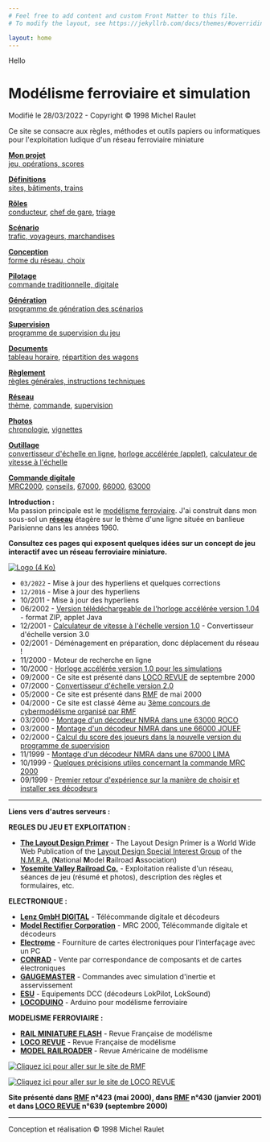 ```yaml
---
# Feel free to add content and custom Front Matter to this file.
# To modify the layout, see https://jekyllrb.com/docs/themes/#overriding-theme-defaults

layout: home
---
```


Hello


Modélisme ferroviaire et simulation
===================================

Modifié le 28/03/2022 - Copyright © 1998 Michel Raulet

Ce site se consacre aux règles, méthodes et outils papiers ou informatiques pour l'exploitation ludique d'un réseau ferroviaire miniature


**[Mon projet](operations.html#presentation)**  
[jeu, opérations, scores](operations.html#presentation)

**[Définitions](operations.html#definitions)**  
[sites, bâtiments, trains](operations.html#definitions)

**[Rôles](operations.html#roles)**  
[conducteur](operations.html#conducteur), [chef de gare](operations.html#chef_gare), [triage](operations.html#chef_triage)

**[Scénario](operations.html#scenario)**  
[trafic, voyageurs, marchandises](operations.html#scenario)

**[Conception](operations.html#conception)**  
[forme du réseau, choix](operations.html#conception)

**[Pilotage](operations.html#commande)**  
[commande traditionnelle, digitale](operations.html#commande)

**[Génération](operations.html#prog_generation)**  
[programme de génération des scénarios](operations.html#prog_generation)

**[Supervision](operations.html#prog_supervision)**  
[programme de supervision du jeu](operations.html#prog_supervision)

**[Documents](operations.html#documents)**  
[tableau horaire](operations.html#timetable), [répartition des wagons](operations.html#switchlist)

**[Règlement](reglement.html)**  
[règles générales, instructions techniques](reglement.html)

**[Réseau](reseau.html)**  
[thème](reseau.html), [commande](reseau.html#commande), [supervision](reseau.html#supervision)

**[Photos](/photos)**  
[chronologie](/photos), [vignettes](/photos)

**[Outillage](outillage.html)**  
[convertisseur d'échelle en ligne](convertisseur.html), [horloge accélérée (applet)](horloge.html), [calculateur de vitesse à l'échelle](calculvitesse.html)

**[Commande digitale](mrc2000.html)**  
[MRC2000](mrc2000.html), [conseils](decodeurs.html), [67000](dcc67000.html), [66000](dcc66000.html), [63000](dcc63000.html)

**Introduction :**  
Ma passion principale est le [modélisme ferroviaire](operations.html). J'ai construit dans mon sous-sol un **[réseau](reseau.html)** étagère sur le thème d'une ligne située en banlieue Parisienne dans les années 1960.

**Consultez ces pages qui exposent quelques idées sur un concept de jeu interactif avec un réseau ferroviaire miniature.**

[![Logo (4 Ko)](../images/logo4.gif)](/reseau)

*   `03/2022` - Mise à jour des hyperliens et quelques corrections
*   `12/2016` - Mise à jour des hyperliens
*   10/2011 - Mise à jour des hyperliens
*   06/2002 - [Version télédéchargeable de l'horloge accélérée version 1.04](outillage.html) - format ZIP, applet Java
*   12/2001 - [Calculateur de vitesse à l'échelle version 1.0](calculvitesse.html) - Convertisseur d'échelle version 3.0
*   02/2001 - Déménagement en préparation, donc déplacement du réseau !
*   11/2000 - Moteur de recherche en ligne
*   10/2000 - [Horloge accélérée version 1.0 pour les simulations](horloge.html)
*   09/2000 - Ce site est présenté dans [LOCO REVUE](http://www.locorevue.com) de septembre 2000
*   07/2000 - [Convertisseur d'échelle version 2.0](convertisseur.html)
*   05/2000 - Ce site est présenté dans [RMF](http://www.rmf-magazine.com) de mai 2000
*   04/2000 - Ce site est classé 4ème au [3ème concours de cybermodélisme organisé par RMF](http://www.rmf-magazine.com)
*   03/2000 - [Montage d'un décodeur NMRA dans une 63000 ROCO](dcc63000.html)
*   03/2000 - [Montage d'un décodeur NMRA dans une 66000 JOUEF](dcc66000.html)
*   02/2000 - [Calcul du score des joueurs dans la nouvelle version du programme de supervision](reseau.html#supervision)
*   11/1999 - [Montage d'un décodeur NMRA dans une 67000 LIMA](dcc67000.html)
*   10/1999 - [Quelques précisions utiles concernant la commande MRC 2000](mrc2000.html)
*   09/1999 - [Premier retour d'expérience sur la manière de choisir et installer ses décodeurs](decodeurs.html)

* * *

**Liens vers d'autres serveurs :**

**REGLES DU JEU ET EXPLOITATION :**

*   **[The Layout Design Primer](http://ldsig.org)** - The Layout Design Primer is a World Wide Web Publication of the [Layout Design Special Interest Group](http://ldsig.org) of the [N.M.R.A.](https://www.nmra.org) (**N**ational **M**odel **R**ailroad **A**ssociation)
*   **[Yosemite Valley Railroad Co.](https://www.yosemitevalleyrr.com)** - Exploitation réaliste d'un réseau, séances de jeu (résumé et photos), description des règles et formulaires, etc.

**ELECTRONIQUE :**

*   **[Lenz GmbH DIGITAL](https://www.lenz-elektronik.de)** - Télécommande digitale et décodeurs
*   **[Model Rectifier Corporation](https://www.modelrectifier.com)** - MRC 2000, Télécommande digitale et décodeurs
*   **[Electrome](https://jclelectrome.fr)** - Fourniture de cartes électroniques pour l'interfaçage avec un PC
*   **[CONRAD](https://www.conrad.fr)** - Vente par correspondance de composants et de cartes électroniques
*   **[GAUGEMASTER](https://www.gaugemasterretail.com)** - Commandes avec simulation d'inertie et asservissement
*   **[ESU](https://www.esu.eu)** - Equipements DCC (décodeurs LokPilot, LokSound)
*   **[LOCODUINO](https://locoduino.org)** - Arduino pour modélisme ferroviaire

**MODELISME FERROVIAIRE :**

*   **[RAIL MINIATURE FLASH](https://www.rmf-magazine.com)** - Revue Française de modélisme
*   **[LOCO REVUE](https://trains.lrpresse.com)** - Revue Française de modélisme
*   **[MODEL RAILROADER](https://www.kalmbach.com)** - Revue Américaine de modélisme

[![Cliquez ici pour aller sur le site de RMF](../images/bouton-rmf99.gif)](https://www.rmf-magazine.com)

[![Cliquez ici pour aller sur le site de LOCO REVUE](../images/locorevuepres.gif)](https://trains.lrpresse.com)

**Site présenté dans [RMF](https://www.rmf-magazine.com) n°423 (mai 2000), dans [RMF](https://www.rmf-magazine.com) n°430 (janvier 2001)**  
**et dans [LOCO REVUE](https://trains.lrpresse.com) n°639 (septembre 2000)**  
  

* * *

Conception et réalisation © 1998 Michel Raulet
